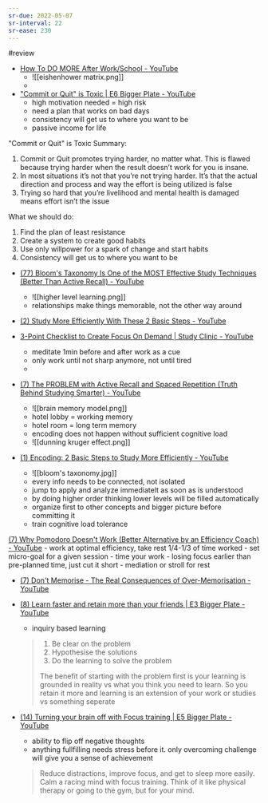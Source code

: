 ```yaml
---
sr-due: 2022-05-07
sr-interval: 22
sr-ease: 230
---
```


#review 

- [How To DO MORE After Work/School - YouTube](https://www.youtube.com/watch?v=KyNwpv3OU2E)
	- ![[eishenhower matrix.png]]
	- 
- ["Commit or Quit" is Toxic | E6 Bigger Plate - YouTube](https://www.youtube.com/watch?v=h8fGC0PXk4k)
	- high motivation needed = high risk
	- need a plan that works on bad days
	- consistency will get us to where you want to be
	- passive income for life

"Commit or Quit" is Toxic Summary:
1. Commit or Quit promotes trying harder, no matter what. This is flawed because trying harder when the result doesn’t work for you is insane. 
2. In most situations it’s not that you’re not trying harder. It’s that the actual direction and process and way the effort is being utilized is false
3. Trying so hard that you’re livelihood and mental health is damaged means effort isn’t the issue

What we should do:
1. Find the plan of least resistance
2. Create a system to create good habits
3. Use only willpower for a spark of change and start habits
4. Consistency will get us to where you want to be

- [(77) Bloom's Taxonomy Is One of the MOST Effective Study Techniques (Better Than Active Recall) - YouTube](https://www.youtube.com/watch?v=q7lY-FytO3U&t=32s)
	- ![[higher level learning.png]]
	- relationships make things memorable, not the other way around

- [(2) Study More Efficiently With These 2 Basic Steps - YouTube](https://www.youtube.com/watch?v=VcT8puLpNKA)

- [3-Point Checklist to Create Focus On Demand | Study Clinic - YouTube](https://www.youtube.com/watch?v=-YXrTWUZKn4)
	- meditate 1min before and after work as a cue
	- only work until not sharp anymore, not until tired
	- 

- [(7) The PROBLEM with Active Recall and Spaced Repetition (Truth Behind Studying Smarter) - YouTube](https://www.youtube.com/watch?v=--Hu2w0s72Y)
	- ![[brain memory model.png]]
	- hotel lobby = working memory
	- hotel room = long term memory
	- encoding does not happen without sufficient cognitive load
	- ![[dunning kruger effect.png]]

- [(1) Encoding: 2 Basic Steps to Study More Efficiently - YouTube](https://www.youtube.com/watch?v=VcT8puLpNKA)
	- ![[bloom's taxonomy.jpg]]
	- every info needs to be connected, not isolated
	- jump to apply and analyze immediatelt as soon as is understood
	- by doing higher order thinking lower levels will be filled automatically
	- organize first to other concepts and bigger picture before committing it
	- train cognitive load tolerance


[(7) Why Pomodoro Doesn't Work (Better Alternative by an Efficiency Coach) - YouTube](https://www.youtube.com/watch?v=olX0mXl1B9s)
	- work at optimal efficiency, take rest 1/4-1/3 of time worked
	- set micro-goal for a given session
	- time your work
	- losing focus earlier than pre-planned time, just cut it short
	- mediation or stroll for rest
	
	
- [(7) Don't Memorise - The Real Consequences of Over-Memorisation - YouTube](https://www.youtube.com/watch?v=a_Coaq-oIsA)
- [(8) Learn faster and retain more than your friends | E3 Bigger Plate - YouTube](https://www.youtube.com/watch?v=sA8E0rYQcFY)
	- inquiry based learning

	>1. Be clear on the problem 
	>2. Hypothesise the solutions
	>3. Do the learning to solve the problem
	>
	>The benefit of starting with the problem first is your learning is grounded in reality vs what you think you need to learn. So you retain it more and learning is an extension of your work or studies vs something seperate

- [(14) Turning your brain off with Focus training | E5 Bigger Plate - YouTube](https://www.youtube.com/watch?v=XKiIretroarchBORcZro)
	- ability to flip off negative thoughts
	- anything fullfilling needs stress before it. only overcoming challenge will give you a sense of achievement
	
	> Reduce distractions, improve focus, and get to sleep more easily. Calm a racing mind with focus training. Think of it like physical therapy or going to the gym, but for your mind.